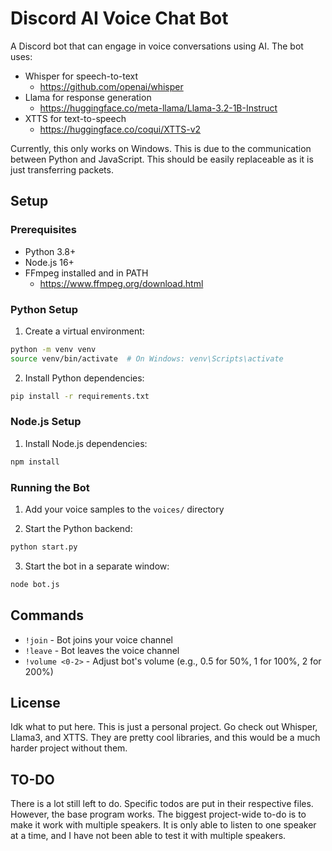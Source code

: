 # Discord AI Voice Chat Bot
A Discord bot that can engage in voice conversations using AI. The bot uses:
- Whisper for speech-to-text
  - https://github.com/openai/whisper 
- Llama for response generation
  - https://huggingface.co/meta-llama/Llama-3.2-1B-Instruct
- XTTS for text-to-speech
  - https://huggingface.co/coqui/XTTS-v2

Currently, this only works on Windows. This is due to the communication between Python and JavaScript. This should be easily replaceable as it is just transferring packets.

## Setup

### Prerequisites
- Python 3.8+
- Node.js 16+
- FFmpeg installed and in PATH
  - https://www.ffmpeg.org/download.html

### Python Setup
1. Create a virtual environment:
```bash
python -m venv venv
source venv/bin/activate  # On Windows: venv\Scripts\activate
```

2. Install Python dependencies:
```bash
pip install -r requirements.txt
```

### Node.js Setup
1. Install Node.js dependencies:
```bash
npm install
```
### Running the Bot
1. Add your voice samples to the `voices/` directory


2. Start the Python backend:
```bash
python start.py
```

3. Start the bot in a separate window:
```bash
node bot.js
```

## Commands
- `!join` - Bot joins your voice channel
- `!leave` - Bot leaves the voice channel
- `!volume <0-2>` - Adjust bot's volume (e.g., 0.5 for 50%, 1 for 100%, 2 for 200%)

## License
Idk what to put here. This is just a personal project. Go check out Whisper, Llama3, and XTTS. They are pretty cool libraries, and this would be a much harder project without them.

## TO-DO
There is a lot still left to do. Specific todos are put in their respective files. However, the base program works.
The biggest project-wide to-do is to make it work with multiple speakers. It is only able to listen to one speaker at a time, and I have not been able to test it with multiple speakers. 
